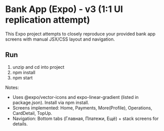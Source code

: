 # Bank App (Expo) - v3 (1:1 UI replication attempt)

This Expo project attempts to closely reproduce your provided bank app screens with manual JSX/CSS layout and navigation.

## Run
1. unzip and cd into project
2. npm install
3. npm start

Notes:
- Uses @expo/vector-icons and expo-linear-gradient (listed in package.json). Install via npm install.
- Screens implemented: Home, Payments, More(Profile), Operations, CardDetail, TopUp.
- Navigation: Bottom tabs (Главная, Платежи, Ещё) + stack screens for details.
